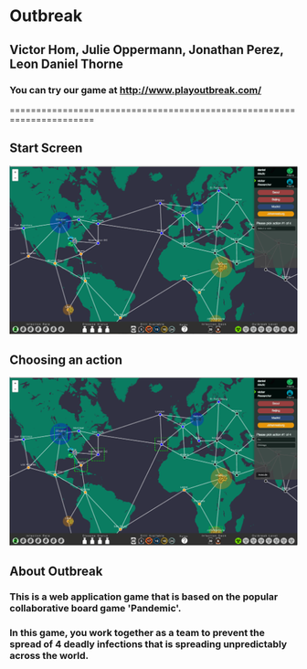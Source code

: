 # Outbreak
## Victor Hom, Julie Oppermann, Jonathan Perez, Leon Daniel Thorne
### You can try our game at http://www.playoutbreak.com/
======================================================================
## Start Screen
![alt tag](https://github.com/VictorHom/Gif/blob/master/georgiaFocus.png)
## Choosing an action
![alt tag](https://github.com/VictorHom/Gif/blob/master/goScreen.png)

## About Outbreak
### This is a web application game that is based on the popular collaborative board game 'Pandemic'.
### In this game, you work together as a team to prevent the spread of 4 deadly infections that is spreading unpredictably across the world.
